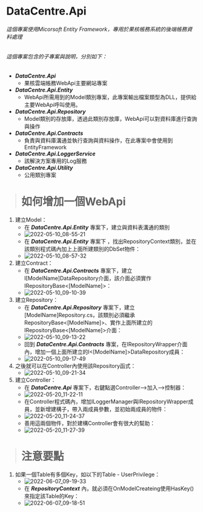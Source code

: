 # DataCentre.Api
###### 這個專案使用Micorsoft Entity Framework，專用於果核帳務系統的後端帳務資料處理
###### 這個專案包含的子專案與說明，分別如下：
- **_DataCentre.Api_**
  - 果核雲端帳務WebApi主要網站專案
- **_DataCentre.Api.Entity_**
  - WebApi所需用到的Model類別專案，此專案輸出檔案類型為DLL，提供給主要WebApi呼叫使用。
- **_DataCentre.Api.Repository_**
  - Model類別的存放庫，透過此類別存放庫，WebApi可以對資料庫進行查詢與操作
- **_DataCentre.Api.Contracts_**
  - 負責與資料庫溝通並執行查詢與資料操作，在此專案中會使用到EntityFramework
- **_DataCentre.Api.LoggerService_**
  - 該解決方案專用的Log服務
- **_DataCentre.Api.Utility_**
  - 公用類別專案
> # 如何增加一個WebApi
1. 建立Model：
    - 在 **_DataCentre.Api.Entity_** 專案下，建立與資料表溝通的類別
    - ![2022-05-10_08-55-21](https://user-images.githubusercontent.com/70353579/167521621-855fbafc-9721-4764-abcd-52717a576900.png)
    - 在 **_DataCentre.Api.Entity_** 專案下 ，找出RepositoryContext類別，並在該類別程式碼內加上上面所建類別的DbSet物件：
    - ![2022-05-10_08-57-32](https://user-images.githubusercontent.com/70353579/167521856-85f9f9fb-7461-4df1-b3e8-0ba5ecff0d38.png)
2. 建立Contract：
    - 在 **_DataCentre.Api.Contracts_** 專案下，建立I[ModelName]DataRepository介面，該介面必須實作IRepositoryBase<[ModelName]>：
    - ![2022-05-10_09-10-39](https://user-images.githubusercontent.com/70353579/167522794-ee3f5af5-409d-4481-9c00-152ef55abfaa.png)
4. 建立Repository：
    - 在 **_DataCentre.Api.Repository_** 專案下，建立[ModelName]Repository.cs，該類別必須繼承RepositoryBase<[ModelName]>、實作上面所建立的IRepositoryBase<[ModelName]>介面：
    - ![2022-05-10_09-13-22](https://user-images.githubusercontent.com/70353579/167523149-c38b5120-dcc3-4ab7-aace-8ffbb505057f.png)
    - 回到 **_DataCentre.Api.Contracts_** 專案，在IRepositoryWrapper介面內，增加一個上面所建立的I<[ModelName]>DataRepository成員：
    - ![2022-05-10_09-17-49](https://user-images.githubusercontent.com/70353579/167523672-309d3406-ecb7-40e5-b8c6-8221063d0a0f.png)
5. 之後就可以在Controller內使用該Repository函式：
    - ![2022-05-10_09-21-34](https://user-images.githubusercontent.com/70353579/167523961-792d6ec4-40ce-4311-b215-c70f76d65898.png)
6. 建立Controller：
    - 在 **_DataCentre.Api_** 專案下，右鍵點選Controller-->加入-->控制器：
    - ![2022-05-20_11-22-11](https://user-images.githubusercontent.com/70353579/169444150-5e9c1e74-49ea-4645-a738-5def74d3aa04.png)
    - 在Controller程式碼內，增加ILoggerManager與IRepositoryWrapper成員，並新增建構子，帶入兩成員參數，並初始兩成員的物件：
    - ![2022-05-20_11-24-37](https://user-images.githubusercontent.com/70353579/169444412-45cd9eb0-d788-47b4-b0ad-a378d3610870.png)
    - 善用這兩個物件，對於建構Controller會有很大的幫助：
    - ![2022-05-20_11-27-39](https://user-images.githubusercontent.com/70353579/169444686-2065cbcf-86ce-4303-a708-cc3a4a518d45.png)
> # 注意要點
1. 如果一個Table有多個Key，如以下的Table - UserPrivilege：
    - ![2022-06-07_09-19-33](https://user-images.githubusercontent.com/70353579/172275518-95602843-6f65-4bf0-89ac-5431770de6b8.png)
    - 在 **_RepositoryContext_** 內，就必須在OnModelCreateing使用HasKey()來指定該Table的Key：
    - ![2022-06-07_09-18-51](https://user-images.githubusercontent.com/70353579/172275681-7f722fe4-e810-49b8-918d-74358ab34008.png)

